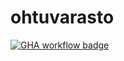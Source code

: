 # ohtuvarasto


[![GHA workflow badge](https://github.com/juhok00/ohtuvarasto/workflows/CI/badge.svg)](https://github.com/juhok00/ohtuvarasto/actions)
